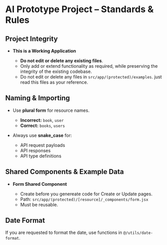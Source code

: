 # AI Prototype Project – Standards & Rules

## Project Integrity

- **This is a Working Application**

  - **Do not edit or delete any existing files**.
  - Only add or extend functionality as required, while preserving the integrity of the existing codebase.
  - Do not edit or delete any files in `src/app/(protected)/examples`. just read this files as your reference.

## Naming & Importing

- Use **plural form** for resource names.

  - **Incorrect:** `book`, `user`
  - **Correct:** `books`, `users`

- Always use **snake_case** for:

  - API request payloads
  - API responses
  - API type definitions

## Shared Components & Example Data

- **Form Shared Component**

  - Create before you genereate code for Create or Update pages.
  - Path: `src/app/(protected)/[resource]/_components/form.jsx`
  - Must be reusable.

## Date Format

If you are requested to format the date, use functions in `@/utils/date-format`.
